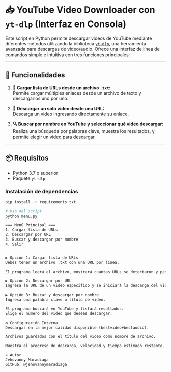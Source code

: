 # 📥 YouTube Video Downloader con `yt-dlp` (Interfaz en Consola)

Este script en Python permite descargar videos de YouTube mediante diferentes métodos utilizando la biblioteca [`yt-dlp`](https://github.com/yt-dlp/yt-dlp), una herramienta avanzada para descargas de video/audio. Ofrece una interfaz de línea de comandos simple e intuitiva con tres funciones principales:

---

## 🚀 Funcionalidades

1. **📄 Cargar lista de URLs desde un archivo `.txt`:**  
   Permite cargar múltiples enlaces desde un archivo de texto y descargarlos uno por uno.

2. **🔗 Descargar un solo video desde una URL:**  
   Descarga un video ingresando directamente su enlace.

3. **🔍 Buscar por nombre en YouTube y seleccionar qué video descargar:**  
   Realiza una búsqueda por palabras clave, muestra los resultados, y permite elegir un video para descargar.

---

## 📦 Requisitos

- Python 3.7 o superior
- Paquete `yt-dlp`

### Instalación de dependencias

```bash
pip install -r requirements.txt

# Uso del script
python menu.py

=== Menú Principal ===
1. Cargar lista de URLs
2. Descargar por URL
3. Buscar y descargar por nombre
4. Salir


▶️ Opción 1: Cargar lista de URLs
Debes tener un archivo .txt con una URL por línea.

El programa leerá el archivo, mostrará cuántas URLs se detectaron y pedirá confirmación antes de comenzar la descarga.

▶️ Opción 2: Descargar por URL
Ingresa la URL de un video específico y se iniciará la descarga del video con la mejor calidad disponible.

▶️ Opción 3: Buscar y descargar por nombre
Ingresa una palabra clave o título de video.

El programa buscará en YouTube y listará resultados.
Elige el número del video que deseas descargar.

⚙️ Configuración Interna
Descargas en la mejor calidad disponible (bestvideo+bestaudio).

Archivos guardados con el título del video como nombre de archivo.

Muestra el progreso de descarga, velocidad y tiempo estimado restante.

✍️ Autor
Jehovanny Maradiaga
GitHub: @jehovannymaradiaga

